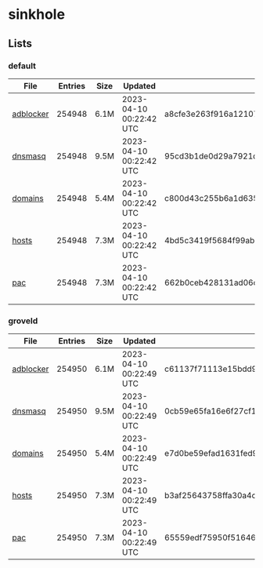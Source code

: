 # sinkhole

## Lists

### default

|File|Entries|Size|Updated|Hash|
|-|-|-|-|-|
|[adblocker](https://raw.githubusercontent.com/groveld/sinkhole/lists/default/adblocker.txt)|254948|6.1M|2023-04-10 00:22:42 UTC|a8cfe3e263f916a12107d2ad4d5f6685a0e996ac0a5d74e1fe82e7aedfba2a11|
|[dnsmasq](https://raw.githubusercontent.com/groveld/sinkhole/lists/default/dnsmasq.txt)|254948|9.5M|2023-04-10 00:22:42 UTC|95cd3b1de0d29a7921d81a801b60a3a5e792e6d91f165914e1105a498e88c8bb|
|[domains](https://raw.githubusercontent.com/groveld/sinkhole/lists/default/domains.txt)|254948|5.4M|2023-04-10 00:22:42 UTC|c800d43c255b6a1d6352d585cb0f00436e0c19cea437a8a4f101928eb30fe3a4|
|[hosts](https://raw.githubusercontent.com/groveld/sinkhole/lists/default/hosts.txt)|254948|7.3M|2023-04-10 00:22:42 UTC|4bd5c3419f5684f99ab52c713172ddba8a5bfb5866502e81361caf1731605f8c|
|[pac](https://raw.githubusercontent.com/groveld/sinkhole/lists/default/pac.txt)|254948|7.3M|2023-04-10 00:22:42 UTC|662b0ceb428131ad06c7097594b9f850ed89df82642eff382b43ef42476f9bda|

### groveld

|File|Entries|Size|Updated|Hash|
|-|-|-|-|-|
|[adblocker](https://raw.githubusercontent.com/groveld/sinkhole/lists/groveld/adblocker.txt)|254950|6.1M|2023-04-10 00:22:49 UTC|c61137f71113e15bdd9eb048b03de43f01fe23e143b6e85802053cf1b4df4ccf|
|[dnsmasq](https://raw.githubusercontent.com/groveld/sinkhole/lists/groveld/dnsmasq.txt)|254950|9.5M|2023-04-10 00:22:49 UTC|0cb59e65fa16e6f27cf12e8a241c4c2583193a78e051d6796817956f5dc6663a|
|[domains](https://raw.githubusercontent.com/groveld/sinkhole/lists/groveld/domains.txt)|254950|5.4M|2023-04-10 00:22:49 UTC|e7d0be59efad1631fed9f3f4c1335f91f058f03f7abfa9f57c0de62cafc4512a|
|[hosts](https://raw.githubusercontent.com/groveld/sinkhole/lists/groveld/hosts.txt)|254950|7.3M|2023-04-10 00:22:49 UTC|b3af25643758ffa30a4c1b0a7a38ef2619b16aa7a1ddf05d0d66b8950000b7b0|
|[pac](https://raw.githubusercontent.com/groveld/sinkhole/lists/groveld/pac.txt)|254950|7.3M|2023-04-10 00:22:49 UTC|65559edf75950f516467318ce4a86d15fe3195fbf13a2d917631f1e3344f9e8d|
